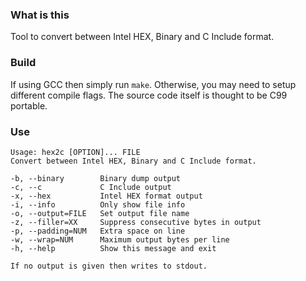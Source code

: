 ### What is this

Tool to convert between Intel HEX, Binary and C Include format.

### Build

If using GCC then simply run `make`. Otherwise, you may need to setup different compile
flags. The source code itself is thought to be C99 portable.

### Use

```
Usage: hex2c [OPTION]... FILE
Convert between Intel HEX, Binary and C Include format.

-b, --binary        Binary dump output
-c, --c             C Include output
-x, --hex           Intel HEX format output
-i, --info          Only show file info
-o, --output=FILE   Set output file name
-z, --filler=XX     Suppress consecutive bytes in output
-p, --padding=NUM   Extra space on line
-w, --wrap=NUM      Maximum output bytes per line
-h, --help          Show this message and exit

If no output is given then writes to stdout.
```
